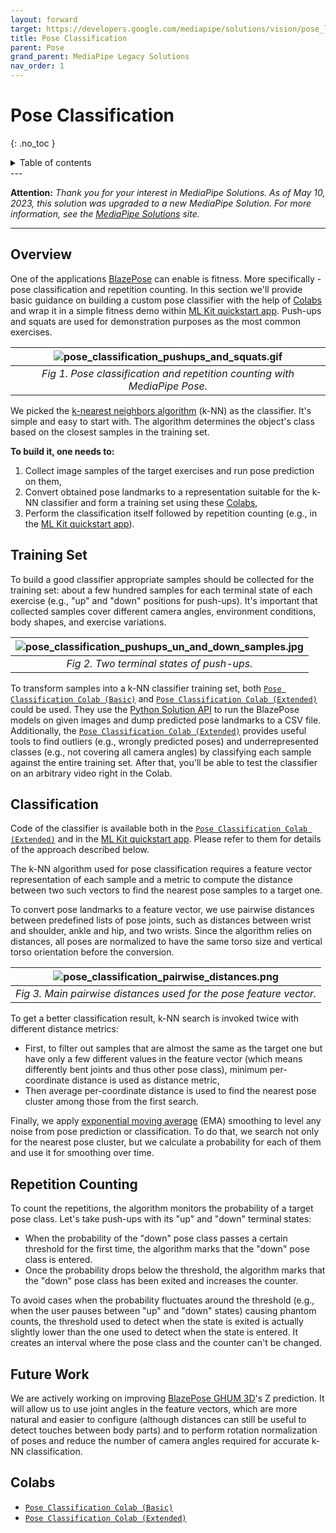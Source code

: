 ```yaml
---
layout: forward
target: https://developers.google.com/mediapipe/solutions/vision/pose_landmarker/
title: Pose Classification
parent: Pose
grand_parent: MediaPipe Legacy Solutions
nav_order: 1
---
```


# Pose Classification
{: .no_toc }

<details close markdown="block">
  <summary>
    Table of contents
  </summary>
  {: .text-delta }
1. TOC
{:toc}
</details>
---

**Attention:** *Thank you for your interest in MediaPipe Solutions.
As of May 10, 2023, this solution was upgraded to a new MediaPipe
Solution. For more information, see the
[MediaPipe Solutions](https://developers.google.com/mediapipe/solutions/vision/pose_landmarker/)
site.*

----

## Overview

One of the applications
[BlazePose](https://ai.googleblog.com/2020/08/on-device-real-time-body-pose-tracking.html)
can enable is fitness. More specifically - pose classification and repetition
counting. In this section we'll provide basic guidance on building a custom pose
classifier with the help of [Colabs](#colabs) and wrap it in a simple fitness
demo within
[ML Kit quickstart app](https://developers.google.com/ml-kit/vision/pose-detection/classifying-poses#4_integrate_with_the_ml_kit_quickstart_app).
Push-ups and squats are used for demonstration purposes as the most common
exercises.

![pose_classification_pushups_and_squats.gif](https://mediapipe.dev/images/mobile/pose_classification_pushups_and_squats.gif) |
:--------------------------------------------------------------------------------------------------------: |
*Fig 1. Pose classification and repetition counting with MediaPipe Pose.*                                  |

We picked the
[k-nearest neighbors algorithm](https://en.wikipedia.org/wiki/K-nearest_neighbors_algorithm)
(k-NN) as the classifier. It's simple and easy to start with. The algorithm
determines the object's class based on the closest samples in the training set.

**To build it, one needs to:**

1.  Collect image samples of the target exercises and run pose prediction on
    them,
2.  Convert obtained pose landmarks to a representation suitable for the k-NN
    classifier and form a training set using these [Colabs](#colabs),
3.  Perform the classification itself followed by repetition counting (e.g., in
    the
    [ML Kit quickstart app](https://developers.google.com/ml-kit/vision/pose-detection/classifying-poses#4_integrate_with_the_ml_kit_quickstart_app)).

## Training Set

To build a good classifier appropriate samples should be collected for the
training set: about a few hundred samples for each terminal state of each
exercise (e.g., "up" and "down" positions for push-ups). It's important that
collected samples cover different camera angles, environment conditions, body
shapes, and exercise variations.

![pose_classification_pushups_un_and_down_samples.jpg](https://mediapipe.dev/images/mobile/pose_classification_pushups_un_and_down_samples.jpg) |
:--------------------------------------------------------------------------------------------------------------------------: |
*Fig 2. Two terminal states of push-ups.*                                                                                    |

To transform samples into a k-NN classifier training set, both
[`Pose Classification Colab (Basic)`] and
[`Pose Classification Colab (Extended)`] could be used. They use the
[Python Solution API](./pose.md#python-solution-api) to run the BlazePose models
on given images and dump predicted pose landmarks to a CSV file. Additionally,
the [`Pose Classification Colab (Extended)`] provides useful tools to find
outliers (e.g., wrongly predicted poses) and underrepresented classes (e.g., not
covering all camera angles) by classifying each sample against the entire
training set. After that, you'll be able to test the classifier on an arbitrary
video right in the Colab.

## Classification

Code of the classifier is available both in the
[`Pose Classification Colab (Extended)`] and in the
[ML Kit quickstart app](https://developers.google.com/ml-kit/vision/pose-detection/classifying-poses#4_integrate_with_the_ml_kit_quickstart_app).
Please refer to them for details of the approach described below.

The k-NN algorithm used for pose classification requires a feature vector
representation of each sample and a metric to compute the distance between two
such vectors to find the nearest pose samples to a target one.

To convert pose landmarks to a feature vector, we use pairwise distances between
predefined lists of pose joints, such as distances between wrist and shoulder,
ankle and hip, and two wrists. Since the algorithm relies on distances, all
poses are normalized to have the same torso size and vertical torso orientation
before the conversion.

![pose_classification_pairwise_distances.png](https://mediapipe.dev/images/mobile/pose_classification_pairwise_distances.png) |
:--------------------------------------------------------------------------------------------------------: |
*Fig 3. Main pairwise distances used for the pose feature vector.*                                         |

To get a better classification result, k-NN search is invoked twice with
different distance metrics:

*   First, to filter out samples that are almost the same as the target one but
    have only a few different values in the feature vector (which means
    differently bent joints and thus other pose class), minimum per-coordinate
    distance is used as distance metric,
*   Then average per-coordinate distance is used to find the nearest pose
    cluster among those from the first search.

Finally, we apply
[exponential moving average](https://en.wikipedia.org/wiki/Moving_average#Exponential_moving_average)
(EMA) smoothing to level any noise from pose prediction or classification. To do
that, we search not only for the nearest pose cluster, but we calculate a
probability for each of them and use it for smoothing over time.

## Repetition Counting

To count the repetitions, the algorithm monitors the probability of a target
pose class. Let's take push-ups with its "up" and "down" terminal states:

*   When the probability of the "down" pose class passes a certain threshold for
    the first time, the algorithm marks that the "down" pose class is entered.
*   Once the probability drops below the threshold, the algorithm marks that the
    "down" pose class has been exited and increases the counter.

To avoid cases when the probability fluctuates around the threshold (e.g., when
the user pauses between "up" and "down" states) causing phantom counts, the
threshold used to detect when the state is exited is actually slightly lower
than the one used to detect when the state is entered. It creates an interval
where the pose class and the counter can't be changed.

## Future Work

We are actively working on improving
[BlazePose GHUM 3D](./pose.md#pose-landmark-model-blazepose-ghum-3d)'s Z
prediction. It will allow us to use joint angles in the feature vectors, which
are more natural and easier to configure (although distances can still be useful
to detect touches between body parts) and to perform rotation normalization of
poses and reduce the number of camera angles required for accurate k-NN
classification.

## Colabs

*   [`Pose Classification Colab (Basic)`]
*   [`Pose Classification Colab (Extended)`]

[`Pose Classification Colab (Basic)`]: https://mediapipe.page.link/pose_classification_basic
[`Pose Classification Colab (Extended)`]: https://mediapipe.page.link/pose_classification_extended
